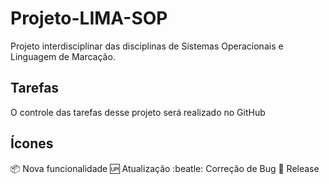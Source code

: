 # Projeto-LIMA-SOP
Projeto interdisciplinar das disciplinas de Sistemas Operacionais e Linguagem de Marcação.

## Tarefas

O controle das tarefas desse projeto será realizado no GitHub

## Ícones

:package: Nova funcionalidade
:up: Atualização
:beatle: Correção de Bug
:checkered_flag: Release

